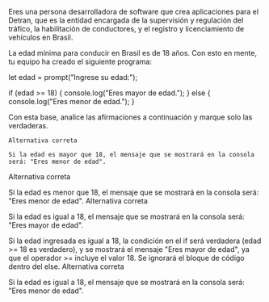 Eres una persona desarrolladora de software que crea aplicaciones para el Detran, que es la entidad encargada de la supervisión y regulación del tráfico, la habilitación de conductores, y el registro y licenciamiento de vehículos en Brasil.

La edad mínima para conducir en Brasil es de 18 años. Con esto en mente, tu equipo ha creado el siguiente programa:

let edad = prompt("Ingrese su edad:");

if (edad >= 18) {
  console.log("Eres mayor de edad.");
} else {
  console.log("Eres menor de edad.");
}

Con esta base, analice las afirmaciones a continuación y marque solo las verdaderas.

    Alternativa correta

    Si la edad es mayor que 18, el mensaje que se mostrará en la consola será: "Eres menor de edad".

Alternativa correta

Si la edad es menor que 18, el mensaje que se mostrará en la consola será: "Eres menor de edad".
Alternativa correta

Si la edad es igual a 18, el mensaje que se mostrará en la consola será: "Eres mayor de edad".

Si la edad ingresada es igual a 18, la condición en el if será verdadera (edad >= 18 es verdadero), y se mostrará el mensaje "Eres mayor de edad", ya que el operador >= incluye el valor 18. Se ignorará el bloque de código dentro del else.
Alternativa correta

Si la edad es igual a 18, el mensaje que se mostrará en la consola será: "Eres menor de edad".
